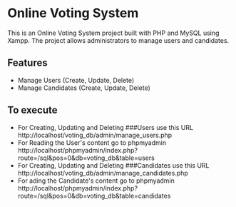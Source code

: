 # Online Voting System

This is an Online Voting System project built with PHP and MySQL using Xampp. 
The project allows administrators to manage users and candidates.

## Features
- Manage Users (Create, Update, Delete)
- Manage Candidates (Create, Update, Delete)

## To execute
- For Creating, Updating and Deleting ###Users use this URL
  http://localhost/voting_db/admin/manage_users.php
- For Reading the User's content go to phpmyadmin
  http://localhost/phpmyadmin/index.php?route=/sql&pos=0&db=voting_db&table=users
- For Creating, Updating and Deleting ###Candidates use this URL
  http://localhost/voting_db/admin/manage_candidates.php
- For ading the Candidate's content go to phpmyadmin
  http://localhost/phpmyadmin/index.php?route=/sql&pos=0&db=voting_db&table=candidates
